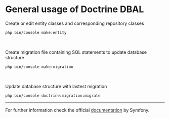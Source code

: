 # General usage of Doctrine DBAL

Create or edit entity classes and corresponding repository classes
```bash
php bin/console make:entity
```
<br>

Create migration file containing SQL statements to update database structure
```bash
php bin/console make:migration
```
<br>

Update database structure with lastest migration
```bash
php bin/console doctrine:migration:migrate
```
---
For further information check the official [documentation](https://www.symfony.com/doc/current/doctrine.html) by Symfony.

